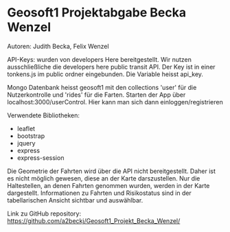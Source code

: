 # Geosoft1 Projektabgabe Becka Wenzel

Autoren: Judith Becka, Felix Wenzel

API-Keys: wurden von developers Here bereitgestellt. Wir nutzen ausschließliche die developers here public transit API.
Der Key ist in einer tonkens.js im public ordner eingebunden. Die Variable heisst api_key.


Mongo Datenbank heisst geosoft1 mit den collections 'user' für die Nutzerkontrolle und 'rides' für die Farten.
Starten der App über localhost:3000/userControl. Hier kann man sich dann einloggen/registrieren

Verwendete Bibliotheken:
- leaflet
- bootstrap
- jquery
- express
- express-session

Die Geometrie der Fahrten wird über die API nicht bereitgestellt. Daher ist es nicht möglich gewesen, diese an der Karte darszustellen.
Nur die Haltestellen, an denen Fahrten genommen wurden, werden in der Karte dargestellt.
Informationen zu Fahrten und Risikostatus sind in der tabellarischen Ansicht sichtbar und auswählbar.

Link zu GitHub repository: https://github.com/a2beckj/Geosoft1_Projekt_Becka_Wenzel/


